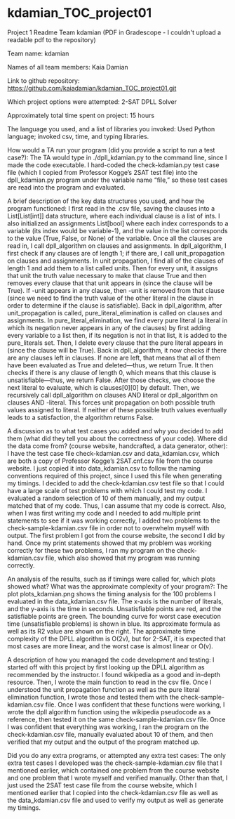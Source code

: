 # kdamian_TOC_project01
Project 1 Readme Team kdamian
(PDF in Gradescope - I couldn't upload a readable pdf to the repository)

Team name: kdamian

Names of all team members: Kaia Damian

Link to github repository: https://github.com/kaiadamian/kdamian_TOC_project01.git

Which project options were attempted: 2-SAT DPLL Solver 

Approximately total time spent on project: 15 hours 

The language you used, and a list of libraries you invoked: Used Python language; invoked csv, time, and typing libraries.

How would a TA run your program (did you provide a script to run a test case?): The TA would type in ./dpll_kdamian.py to the command line, since I made the code executable. I hard-coded the check-kdamian.py test case file (which I copied from Professor Kogge’s 2SAT test file) into the dpll_kdamian.py program under the variable name “file,” so these test cases are read into the program and evaluated.

A brief description of the key data structures you used, and how the program functioned: I first read in the .csv file, saving the clauses into a List[List[int]] data structure, where each individual clause is a list of ints. I also initialized an assignments List[bool] where each index corresponds to a variable (its index would be variable-1), and the value in the list corresponds to the value (True, False, or None) of the variable. Once all the clauses are read in, I call dpll_algorithm on clauses and assignments. In dpll_algorithm, I first check if any clauses are of length 1; if there are, I call unit_propagation on clauses and assignments. In unit propagation, I find all of the clauses of length 1 and add them to a list called units. Then for every unit, it assigns that unit the truth value necessary to make that clause True and then removes every clause that that unit appears in (since the clause will be True). If -unit appears in any clause, then -unit is removed from that clause (since we need to find the truth value of the other literal in the clause in order to determine if the clause is satisfiable). Back in dpll_algorithm, after unit_propagation is called, pure_literal_elimination is called on clauses and assignments. In pure_literal_elimination, we find every pure literal (a literal in which its negation never appears in any of the clauses) by first adding every variable to a list then, if its negation is not in that list, it is added to the pure_literals set. Then, I delete every clause that the pure literal appears in (since the clause will be True). Back in dpll_algorithm, it now checks if there are any clauses left in clauses. If none are left, that means that all of them have been evaluated as True and deleted—thus, we return True. It then checks if there is any clause of length 0, which means that this clause is unsatisfiable—thus, we return False. After those checks, we choose the next literal to evaluate, which is clauses[0][0] by default. Then, we recursively call dpll_algorithm on clauses AND literal or dpll_algorithm on clauses AND -literal. This forces unit propagation on both possible truth values assigned to literal. If neither of these possible truth values eventually leads to a satisfaction, the algorithm returns False.

A discussion as to what test cases you added and why you decided to add them (what did they tell you about the correctness of your code). Where did the data come from? (course website, handcrafted, a data generator, other): I have the test case file check-kdamian.csv and data_kdamian.csv, which are both a copy of Professor Kogge’s 2SAT.cnf.csv file from the course website. I just copied it into data_kdamian.csv to follow the naming conventions required of this project, since I used this file when generating my timings. I decided to add the check-kdamian.csv test file so that I could have a large scale of test problems with which I could test my code. I evaluated a random selection of 10 of them manually, and my output matched that of my code. Thus, I can assume that my code is correct. Also, when I was first writing my code and I needed to add multiple print statements to see if it was working correctly, I added two problems to the check-sample-kdamian.csv file in order not to overwhelm myself with output. The first problem I got from the course website, the second I did by hand. Once my print statements showed that my problem was working correctly for these two problems, I ran my program on the check-kdamian.csv file, which also showed that my program was running correctly.

An analysis of the results, such as if timings were called for, which plots showed what? What was the approximate complexity of your program?: The plot plots_kdamian.png shows the timing analysis for the 100 problems I evaluated in the data_kdamian.csv file. The x-axis is the number of literals, and the y-axis is the time in seconds. Unsatisfiable points are red, and the satisfiable points are green. The bounding curve for worst case execution time (unsatisfiable problems) is shown in blue. Its approximate formula as well as its R2 value are shown on the right. The approximate time complexity of the DPLL algorithm is O(2v), but for 2-SAT, it is expected that most cases are more linear, and the worst case is almost linear or O(v).

A description of how you managed the code development and testing: I started off with this project by first looking up the DPLL algorithm as recommended by the instructor. I found wikipedia as a good and in-depth resource. Then, I wrote the main function to read in the csv file. Once I understood the unit propagation function as well as the pure literal elimination function, I wrote those and tested them with the check-sample-kdamian.csv file. Once I was confident that these functions were working, I wrote the dpll algorithm function using the wikipedia pseudocode as a reference, then tested it on the same check-sample-kdamian.csv file. Once I was confident that everything was working, I ran the program on the check-kdamian.csv file, manually evaluated about 10 of them, and then verified that my output and the output of the program matched up.

Did you do any extra programs, or attempted any extra test cases: The only extra test cases I developed was the check-sample-kdamian.csv file that I mentioned earlier, which contained one problem from the course website and one problem that I wrote myself and verified manually. Other than that, I just used the 2SAT test case file from the course website, which I mentioned earlier that I copied into the check-kdamian.csv file as well as the data_kdamian.csv file and used to verify my output as well as generate my timings.